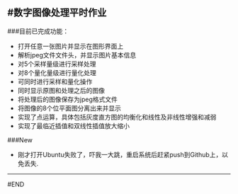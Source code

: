 
#数字图像处理平时作业
---
###目前已完成功能：

- 打开任意一张图片并显示在图形界面上
- 解析jpeg文件文件头，并显示图片基本信息
- 对5个采样量级进行采样处理
- 对8个量化量级进行量化处理
- 可同时进行采样和量化操作
- 同时显示原图和处理之后的图像
- 将处理后的图像保存为jpeg格式文件
- 将图像的8个位平面图分离出来并显示
- 实现了点运算，具体包括灰度直方图的均衡化和线性及非线性增强和减弱
- 实现了最临近插值和双线性插值放大缩小

###New

- 刚才打开Ubuntu失败了，吓我一大跳，重启系统后赶紧push到Github上，以免丢失.

---
#END
